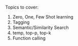 
Topics to cover:
1. Zero, One, Few Shot learning
2. Tagging
3. Semantic/Similarity Search
4. temp, top-p, top-k
5. Function calling
